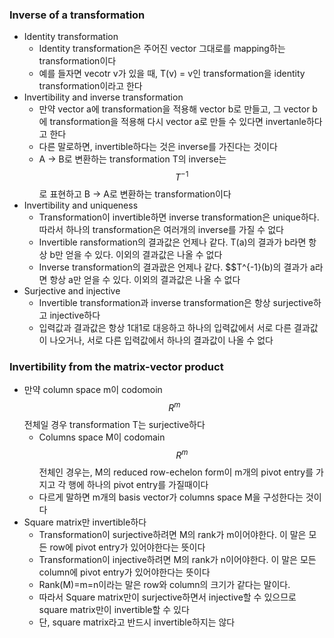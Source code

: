 ### Inverse of a transformation
- Identity transformation
  - Identity transformation은 주어진 vector 그대로를 mapping하는 transformation이다
  - 예를 들자면 vecotr v가 있을 때, T(v) = v인 transformation을 identity transformation이라고 한다
- Invertibility and inverse transformation
  - 만약 vector a에 transformation을 적용해 vector b로 만들고, 그 vector b에 transformation을 적용해 다시 vector a로 만들 수 있다면 invertanle하다고 한다
  - 다른 말로하면, invertible하다는 것은 inverse를 가진다는 것이다
  - A -> B로 변환하는 transformation T의 inverse는 $$T^{-1}$$로 표현하고 B -> A로 변환하는 transformation이다
- Invertibility and uniqueness
  - Transformation이 invertible하면 inverse transformation은 unique하다. 따라서 하나의 transformation은 여러개의 inverse를 가질 수 없다
  - Invertible ransformation의 결과값은 언제나 같다. T(a)의 결과가 b라면 항상 b만 얻을 수 있다. 이외의 결과값은 나올 수 없다
  - Inverse transformation의 결과괎은 언제나 같다. $$T^{-1}(b)의 결과가 a라면 항상 a만 얻을 수 있다. 이외의 결과값은 나올 수 없다
- Surjective and injective
  - Invertible transformation과 inverse transformation은 항상 surjective하고 injective하다
  - 입력값과 결과값은 항상 1대1로 대응하고 하나의 입력값에서 서로 다른 결과값이 나오거나, 서로 다른 입력값에서 하나의 결과값이 나올 수 없다

### Invertibility from the matrix-vector product
- 만약 column space m이 codomoin $$R^m$$ 전체일 경우 transformation T는 surjective하다
  - Columns space M이 codomain $$R^m$$ 전체인 경우는, M의 reduced row-echelon form이 m개의 pivot entry를 가지고 각 행에 하나의 pivot entry를 가질때이다
  - 다르게 말하면 m개의 basis vector가 columns space M을 구성한다는 것이다
- Square matrix만 invertible하다
  - Transformation이 surjective하려면 M의 rank가 m이어야한다. 이 말은 모든 row에 pivot entry가 있어야한다는 뜻이다
  - Transformation이 injective하려면 M의 rank가 n이어야한다. 이 말은 모든 column에 pivot entry가 있어야한다는 뜻이다
  - Rank(M)=m=n이라는 말은 row와 column의 크기가 같다는 말이다.
  - 따라서 Square matrix만이 surjective하면서 injective할 수 있으므로 square matrix만이 invertible할 수 있다
  - 단, square matrix라고 반드시 invertible하지는 않다